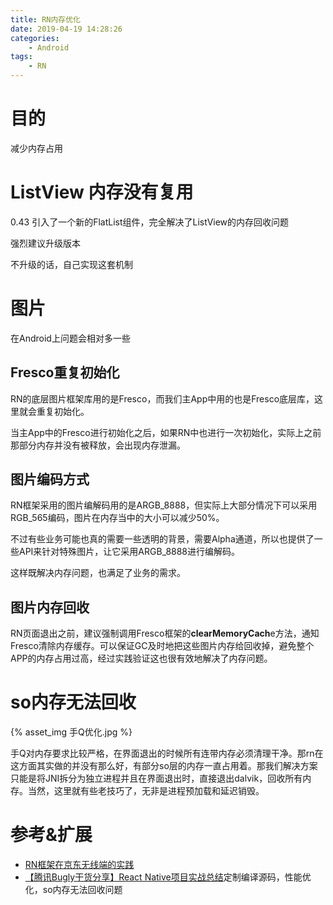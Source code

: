 ```yaml
---
title: RN内存优化
date: 2019-04-19 14:28:26
categories:
	- Android
tags:
	- RN
---
```


# 目的

减少内存占用

# ListView 内存没有复用

0.43 引入了一个新的FlatList组件，完全解决了ListView的内存回收问题

强烈建议升级版本

不升级的话，自己实现这套机制

# 图片

在Android上问题会相对多一些

## Fresco重复初始化

RN的底层图片框架库用的是Fresco，而我们主App中用的也是Fresco底层库，这里就会重复初始化。

当主App中的Fresco进行初始化之后，如果RN中也进行一次初始化，实际上之前那部分内存并没有被释放，会出现内存泄漏。

## 图片编码方式

RN框架采用的图片编解码用的是ARGB_8888，但实际上大部分情况下可以采用RGB_565编码，图片在内存当中的大小可以减少50%。

不过有些业务可能也真的需要一些透明的背景，需要Alpha通道，所以也提供了一些API来针对特殊图片，让它采用ARGB_8888进行编解码。

这样既解决内存问题，也满足了业务的需求。

## 图片内存回收

RN页面退出之前，建议强制调用Fresco框架的**clearMemoryCach**e方法，通知Fresco清除内存缓存。可以保证GC及时地把这些图片内存给回收掉，避免整个APP的内存占用过高，经过实践验证这也很有效地解决了内存问题。

# so内存无法回收

{% asset_img 手Q优化.jpg %}

手Q对内存要求比较严格，在界面退出的时候所有连带内存必须清理干净。那rn在这方面其实做的并没有那么好，有部分so层的内存一直占用着。那我们解决方案只能是将JNI拆分为独立进程并且在界面退出时，直接退出dalvik，回收所有内存。当然，这里就有些老技巧了，无非是进程预加载和延迟销毁。

# 参考&扩展

- [RN框架在京东无线端的实践](https://www.jqhtml.com/34513.html)
- [【腾讯Bugly干货分享】React Native项目实战总结](https://segmentfault.com/a/1190000005908366)定制编译源码，性能优化，so内存无法回收问题